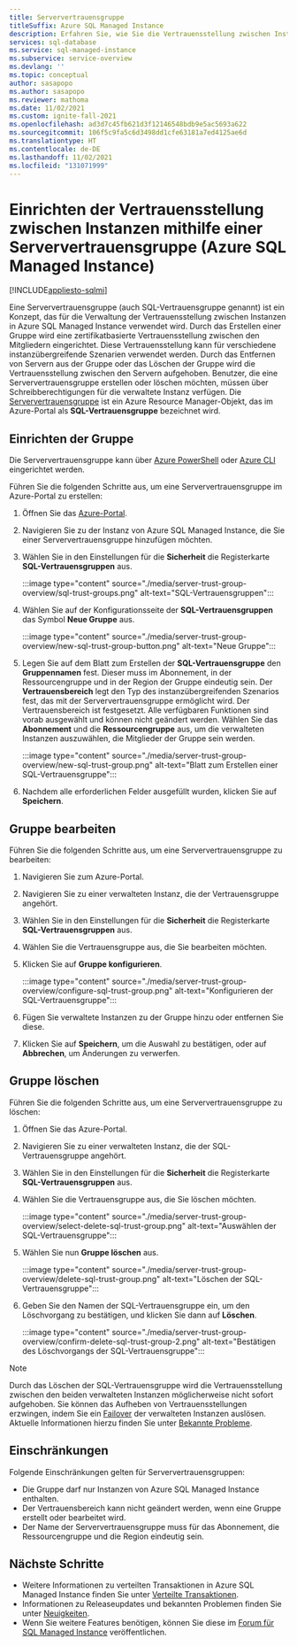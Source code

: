 ```yaml
---
title: Serververtrauensgruppe
titleSuffix: Azure SQL Managed Instance
description: Erfahren Sie, wie Sie die Vertrauensstellung zwischen Instanzen mithilfe einer Serververtrauensgruppe in Azure SQL Managed Instance verwalten.
services: sql-database
ms.service: sql-managed-instance
ms.subservice: service-overview
ms.devlang: ''
ms.topic: conceptual
author: sasapopo
ms.author: sasapopo
ms.reviewer: mathoma
ms.date: 11/02/2021
ms.custom: ignite-fall-2021
ms.openlocfilehash: ad3d7c45fb621d3f12146548bdb9e5ac5693a622
ms.sourcegitcommit: 106f5c9fa5c6d3498dd1cfe63181a7ed4125ae6d
ms.translationtype: HT
ms.contentlocale: de-DE
ms.lasthandoff: 11/02/2021
ms.locfileid: "131071999"
---
```

# <a name="set-up-trust-between-instances-with-server-trust-group-azure-sql-managed-instance"></a>Einrichten der Vertrauensstellung zwischen Instanzen mithilfe einer Serververtrauensgruppe (Azure SQL Managed Instance)
[!INCLUDE[appliesto-sqlmi](../includes/appliesto-sqlmi.md)]

Eine Serververtrauensgruppe (auch SQL-Vertrauensgruppe genannt) ist ein Konzept, das für die Verwaltung der Vertrauensstellung zwischen Instanzen in Azure SQL Managed Instance verwendet wird. Durch das Erstellen einer Gruppe wird eine zertifikatbasierte Vertrauensstellung zwischen den Mitgliedern eingerichtet. Diese Vertrauensstellung kann für verschiedene instanzübergreifende Szenarien verwendet werden. Durch das Entfernen von Servern aus der Gruppe oder das Löschen der Gruppe wird die Vertrauensstellung zwischen den Servern aufgehoben. Benutzer, die eine Serververtrauensgruppe erstellen oder löschen möchten, müssen über Schreibberechtigungen für die verwaltete Instanz verfügen.
Die [Serververtrauensgruppe](/azure/templates/microsoft.sql/allversions) ist ein Azure Resource Manager-Objekt, das im Azure-Portal als **SQL-Vertrauensgruppe** bezeichnet wird.


## <a name="set-up-group"></a>Einrichten der Gruppe

Die Serververtrauensgruppe kann über [Azure PowerShell](/powershell/module/az.sql/new-azsqlservertrustgroup) oder [Azure CLI](/cli/azure/sql/stg) eingerichtet werden. 

Führen Sie die folgenden Schritte aus, um eine Serververtrauensgruppe im Azure-Portal zu erstellen: 

1. Öffnen Sie das [Azure-Portal](https://portal.azure.com/).

2. Navigieren Sie zu der Instanz von Azure SQL Managed Instance, die Sie einer Serververtrauensgruppe hinzufügen möchten.

3. Wählen Sie in den Einstellungen für die **Sicherheit** die Registerkarte **SQL-Vertrauensgruppen** aus.

   :::image type="content" source="./media/server-trust-group-overview/sql-trust-groups.png" alt-text="SQL-Vertrauensgruppen":::

4. Wählen Sie auf der Konfigurationsseite der **SQL-Vertrauensgruppen** das Symbol **Neue Gruppe** aus.

   :::image type="content" source="./media/server-trust-group-overview/new-sql-trust-group-button.png" alt-text="Neue Gruppe":::

5. Legen Sie auf dem Blatt zum Erstellen der **SQL-Vertrauensgruppe** den **Gruppennamen** fest. Dieser muss im Abonnement, in der Ressourcengruppe und in der Region der Gruppe eindeutig sein. Der **Vertrauensbereich** legt den Typ des instanzübergreifenden Szenarios fest, das mit der Serververtrauensgruppe ermöglicht wird. Der Vertrauensbereich ist festgesetzt. Alle verfügbaren Funktionen sind vorab ausgewählt und können nicht geändert werden. Wählen Sie das **Abonnement** und die **Ressourcengruppe** aus, um die verwalteten Instanzen auszuwählen, die Mitglieder der Gruppe sein werden.

   :::image type="content" source="./media/server-trust-group-overview/new-sql-trust-group.png" alt-text="Blatt zum Erstellen einer SQL-Vertrauensgruppe":::

6. Nachdem alle erforderlichen Felder ausgefüllt wurden, klicken Sie auf **Speichern**.

## <a name="edit-group"></a>Gruppe bearbeiten 

Führen Sie die folgenden Schritte aus, um eine Serververtrauensgruppe zu bearbeiten: 

1. Navigieren Sie zum Azure-Portal.
1. Navigieren Sie zu einer verwalteten Instanz, die der Vertrauensgruppe angehört.
1. Wählen Sie in den Einstellungen für die **Sicherheit** die Registerkarte **SQL-Vertrauensgruppen** aus.
1. Wählen Sie die Vertrauensgruppe aus, die Sie bearbeiten möchten.
1. Klicken Sie auf **Gruppe konfigurieren**.

   :::image type="content" source="./media/server-trust-group-overview/configure-sql-trust-group.png" alt-text="Konfigurieren der SQL-Vertrauensgruppe":::

1. Fügen Sie verwaltete Instanzen zu der Gruppe hinzu oder entfernen Sie diese.
1. Klicken Sie auf **Speichern**, um die Auswahl zu bestätigen, oder auf **Abbrechen**, um Änderungen zu verwerfen.

## <a name="delete-group"></a>Gruppe löschen

Führen Sie die folgenden Schritte aus, um eine Serververtrauensgruppe zu löschen: 

1. Öffnen Sie das Azure-Portal.
1. Navigieren Sie zu einer verwalteten Instanz, die der SQL-Vertrauensgruppe angehört.
1. Wählen Sie in den Einstellungen für die **Sicherheit** die Registerkarte **SQL-Vertrauensgruppen** aus.
1. Wählen Sie die Vertrauensgruppe aus, die Sie löschen möchten.

   :::image type="content" source="./media/server-trust-group-overview/select-delete-sql-trust-group.png" alt-text="Auswählen der SQL-Vertrauensgruppe":::

1. Wählen Sie nun **Gruppe löschen** aus.

   :::image type="content" source="./media/server-trust-group-overview/delete-sql-trust-group.png" alt-text="Löschen der SQL-Vertrauensgruppe"::: 

1. Geben Sie den Namen der SQL-Vertrauensgruppe ein, um den Löschvorgang zu bestätigen, und klicken Sie dann auf **Löschen**.

   :::image type="content" source="./media/server-trust-group-overview/confirm-delete-sql-trust-group-2.png" alt-text="Bestätigen des Löschvorgangs der SQL-Vertrauensgruppe":::

> [!NOTE]
> Durch das Löschen der SQL-Vertrauensgruppe wird die Vertrauensstellung zwischen den beiden verwalteten Instanzen möglicherweise nicht sofort aufgehoben. Sie können das Aufheben von Vertrauensstellungen erzwingen, indem Sie ein [Failover](/powershell/module/az.sql/Invoke-AzSqlInstanceFailover) der verwalteten Instanzen auslösen. Aktuelle Informationen hierzu finden Sie unter [Bekannte Probleme](../managed-instance/doc-changes-updates-known-issues.md).

## <a name="limitations"></a>Einschränkungen

Folgende Einschränkungen gelten für Serververtrauensgruppen: 

 * Die Gruppe darf nur Instanzen von Azure SQL Managed Instance enthalten.
 * Der Vertrauensbereich kann nicht geändert werden, wenn eine Gruppe erstellt oder bearbeitet wird.
 * Der Name der Serververtrauensgruppe muss für das Abonnement, die Ressourcengruppe und die Region eindeutig sein.

## <a name="next-steps"></a>Nächste Schritte

* Weitere Informationen zu verteilten Transaktionen in Azure SQL Managed Instance finden Sie unter [Verteilte Transaktionen](../database/elastic-transactions-overview.md).
* Informationen zu Releaseupdates und bekannten Problemen finden Sie unter [Neuigkeiten](doc-changes-updates-release-notes-whats-new.md).
* Wenn Sie weitere Features benötigen, können Sie diese im [Forum für SQL Managed Instance](https://feedback.azure.com/forums/915676-sql-managed-instance) veröffentlichen.
